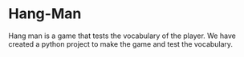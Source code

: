 # Hang-Man
Hang man is a game that tests the vocabulary of the player.
We have created a python project to make the game and test the vocabulary.
